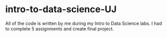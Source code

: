 # intro-to-data-science-UJ
All of the code is written by me during my Intro to Data Science labs. I had to complete 5 assignments and create final project.
